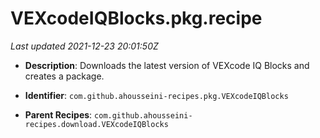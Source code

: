 # VEXcodeIQBlocks.pkg.recipe

_Last updated 2021-12-23 20:01:50Z_

- **Description**: Downloads the latest version of VEXcode IQ Blocks and creates a package.

- **Identifier**: `com.github.ahousseini-recipes.pkg.VEXcodeIQBlocks`

- **Parent Recipes**: `com.github.ahousseini-recipes.download.VEXcodeIQBlocks`
